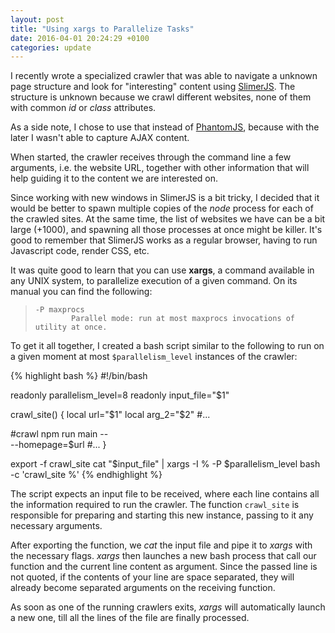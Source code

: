```yaml
---
layout: post
title: "Using xargs to Parallelize Tasks"
date: 2016-04-01 20:24:29 +0100
categories: update
---
```


I recently wrote a specialized crawler that was able to navigate a unknown page structure and look for "interesting" content using [SlimerJS](https://slimerjs.org/). The structure is unknown because we crawl different websites, none of them with common *id* or *class* attributes.

As a side note, I chose to use that instead of [PhantomJS](http://phantomjs.org/), because with the later I wasn't able to capture AJAX content.

When started, the crawler receives through the command line a few arguments, i.e. the website URL, together with other information that will help guiding it to the content we are interested on.

Since working with new windows in SlimerJS is a bit tricky, I decided that it would be better to spawn multiple copies of the *node* process for each of the crawled sites. At the same time, the list of websites we have can be a bit large (+1000), and spawning all those processes at once might be killer. It's good to remember that SlimerJS works as a regular browser, having to run Javascript code, render CSS, etc.

It was quite good to learn that you can use **xargs**, a command available in any UNIX system, to parallelize execution of a given command. On its manual you can find the following:

>     -P maxprocs
>             Parallel mode: run at most maxprocs invocations of utility at once.

To get it all together, I created a bash script similar to the following to run on a given moment at most `$parallelism_level` instances of the crawler:

{% highlight bash %}
#!/bin/bash

readonly parallelism_level=8
readonly input_file="$1"

crawl_site() {
  local url="$1"
  local arg_2="$2"
  #...

  #crawl
  npm run main -- \
    --homepage=$url #...
}

export -f crawl_site
cat "$input_file" | xargs -I % -P $parallelism_level bash -c 'crawl_site %'
{% endhighlight %}

The script expects an input file to be received, where each line contains all the information required to run the crawler. The function `crawl_site` is responsible for preparing and starting this new instance, passing to it any necessary arguments.

After exporting the function, we *cat* the input file and pipe it to *xargs* with the necessary flags. *xargs* then launches a new bash process that call our function and the current line content as argument. Since the passed line is not quoted, if the contents of your line are space separated, they will already become separated arguments on the receiving function.

As soon as one of the running crawlers exits, *xargs* will automatically launch a new one, till all the lines of the file are finally processed.
